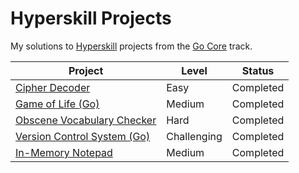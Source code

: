 # Hyperskill Projects

My solutions to [Hyperskill](https://hyperskill.org) projects from the [Go Core](https://hyperskill.org/tracks/25) track.

| Project                                                       | Level       | Status    |
| ------------------------------------------------------------- | ----------- | --------- |
| [Cipher Decoder](./01_cipher_decoder)                         | Easy        | Completed |
| [Game of Life (Go)](./02_game_of_life)                        | Medium      | Completed |
| [Obscene Vocabulary Checker](./03_obscene_vocabulary_checker) | Hard        | Completed |
| [Version Control System (Go)](./04_version_control_system)    | Challenging | Completed |
| [In-Memory Notepad](./05_in_memory_notepad)                   | Medium      | Completed |
